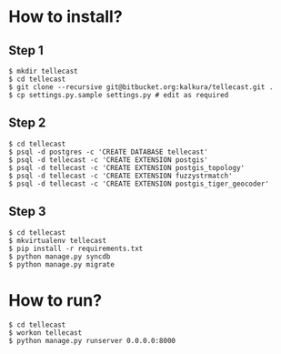How to install?
===============

Step 1
------

```
$ mkdir tellecast
$ cd tellecast
$ git clone --recursive git@bitbucket.org:kalkura/tellecast.git .
$ cp settings.py.sample settings.py # edit as required
```

Step 2
------

```
$ cd tellecast
$ psql -d postgres -c 'CREATE DATABASE tellecast'
$ psql -d tellecast -c 'CREATE EXTENSION postgis'
$ psql -d tellecast -c 'CREATE EXTENSION postgis_topology'
$ psql -d tellecast -c 'CREATE EXTENSION fuzzystrmatch'
$ psql -d tellecast -c 'CREATE EXTENSION postgis_tiger_geocoder'
```

Step 3
------

```
$ cd tellecast
$ mkvirtualenv tellecast
$ pip install -r requirements.txt
$ python manage.py syncdb
$ python manage.py migrate
```

How to run?
===========

```
$ cd tellecast
$ workon tellecast
$ python manage.py runserver 0.0.0.0:8000
```
